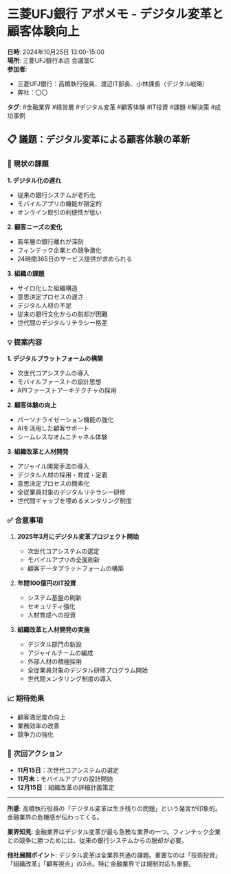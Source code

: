 # 三菱UFJ銀行 アポメモ - デジタル変革と顧客体験向上

**日時**: 2024年10月25日 13:00-15:00  
**場所**: 三菱UFJ銀行本店 会議室C  
**参加者**: 
- 三菱UFJ銀行：高橋執行役員、渡辺IT部長、小林課長（デジタル戦略）
- 弊社：〇〇

**タグ**: #金融業界 #経営層 #デジタル変革 #顧客体験 #IT投資 #課題 #解決策 #成功事例

## 📋 議題：デジタル変革による顧客体験の革新

### 🚨 現状の課題

**1. デジタル化の遅れ**
- 従来の銀行システムが老朽化
- モバイルアプリの機能が限定的
- オンライン取引の利便性が低い

**2. 顧客ニーズの変化**
- 若年層の銀行離れが深刻
- フィンテック企業との競争激化
- 24時間365日のサービス提供が求められる

**3. 組織の課題**
- サイロ化した組織構造
- 意思決定プロセスの遅さ
- デジタル人材の不足
- 従来の銀行文化からの脱却が困難
- 世代間のデジタルリテラシー格差

### 💡 提案内容

**1. デジタルプラットフォームの構築**
- 次世代コアシステムの導入
- モバイルファーストの設計思想
- APIファーストアーキテクチャの採用

**2. 顧客体験の向上**
- パーソナライゼーション機能の強化
- AIを活用した顧客サポート
- シームレスなオムニチャネル体験

**3. 組織改革と人材開発**
- アジャイル開発手法の導入
- デジタル人材の採用・育成・定着
- 意思決定プロセスの簡素化
- 全従業員対象のデジタルリテラシー研修
- 世代間ギャップを埋めるメンタリング制度

### ✅ 合意事項

1. **2025年3月にデジタル変革プロジェクト開始**
   - 次世代コアシステムの選定
   - モバイルアプリの全面刷新
   - 顧客データプラットフォームの構築

2. **年間100億円のIT投資**
   - システム基盤の刷新
   - セキュリティ強化
   - 人材育成への投資

3. **組織改革と人材開発の実施**
   - デジタル部門の新設
   - アジャイルチームの編成
   - 外部人材の積極採用
   - 全従業員対象のデジタル研修プログラム開始
   - 世代間メンタリング制度の導入

### 📈 期待効果

- 顧客満足度の向上
- 業務効率の改善
- 競争力の強化

### 🔄 次回アクション

- **11月15日**：次世代コアシステムの選定
- **11月末**：モバイルアプリの設計開始
- **12月15日**：組織改革の詳細計画策定

---

**所感**: 
高橋執行役員の「デジタル変革は生き残りの問題」という発言が印象的。金融業界の危機感が伝わってくる。

**業界知見**: 
金融業界はデジタル変革が最も急務な業界の一つ。フィンテック企業との競争に勝つためには、従来の銀行システムからの脱却が必要。

**他社展開ポイント**: 
デジタル変革は全業界共通の課題。重要なのは「技術投資」「組織改革」「顧客視点」の3点。特に金融業界では規制対応も重要。 
